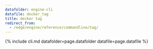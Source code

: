 ```yaml
---
datafolder: engine-cli
datafile: docker_tag
title: docker tag
redirect_from:
  - /edge/engine/reference/commandline/tag/
---
```

<!--
This page is automatically generated from Docker's source code. If you want to
suggest a change to the text that appears here, open a ticket or pull request
in the source repository on GitHub:

https://github.com/docker/cli
-->

{% include cli.md datafolder=page.datafolder datafile=page.datafile %}
